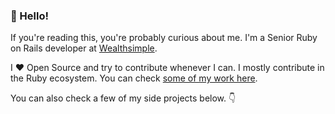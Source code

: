 ### 👋 Hello!

If you're reading this, you're probably curious about me. I'm a Senior Ruby on Rails developer at [Wealthsimple](https://www.wealthsimple.com/).

I ❤️ Open Source and try to contribute whenever I can. I mostly contribute in the Ruby ecosystem. You can check [some of my work here](https://github.com/search?q=is%3Apr%20author%3Alouim%20&type=pullrequests).

You can also check a few of my side projects below. 👇

